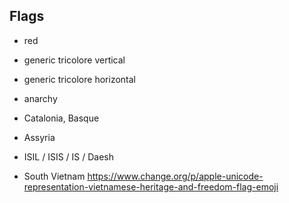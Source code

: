 ## Flags

- red
- generic tricolore vertical
- generic tricolore horizontal

- anarchy

- Catalonia, Basque

- Assyria
- ISIL / ISIS / IS / Daesh

- South Vietnam	https://www.change.org/p/apple-unicode-representation-vietnamese-heritage-and-freedom-flag-emoji
